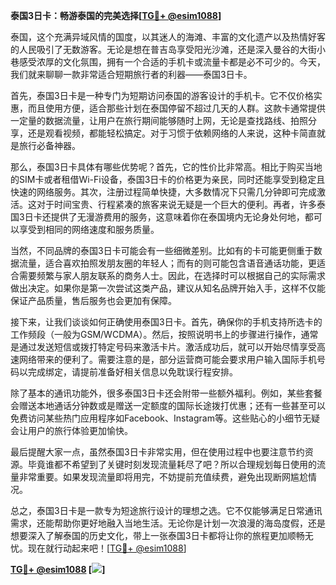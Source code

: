 **泰国3日卡：畅游泰国的完美选择[[TG💪+ @esim1088](https://t.me/s/esim1088)]**

泰国，这个充满异域风情的国度，以其迷人的海滩、丰富的文化遗产以及热情好客的人民吸引了无数游客。无论是想在普吉岛享受阳光沙滩，还是深入曼谷的大街小巷感受浓厚的文化氛围，拥有一个合适的手机卡或流量卡都是必不可少的。今天，我们就来聊聊一款非常适合短期旅行者的利器——泰国3日卡。

首先，泰国3日卡是一种专门为短期访问泰国的游客设计的手机卡。它不仅价格实惠，而且使用方便，适合那些计划在泰国停留不超过几天的人群。这款卡通常提供一定量的数据流量，让用户在旅行期间能够随时上网，无论是查找路线、拍照分享，还是观看视频，都能轻松搞定。对于习惯于依赖网络的人来说，这种卡简直就是旅行必备神器。

那么，泰国3日卡具体有哪些优势呢？首先，它的性价比非常高。相比于购买当地的SIM卡或者租借Wi-Fi设备，泰国3日卡的价格更为亲民，同时还能享受到稳定且快速的网络服务。其次，注册过程简单快捷，大多数情况下只需几分钟即可完成激活。这对于时间宝贵、行程紧凑的旅客来说无疑是一个巨大的便利。再者，许多泰国3日卡还提供了无漫游费用的服务，这意味着你在泰国境内无论身处何地，都可以享受到相同的网络速度和服务质量。

当然，不同品牌的泰国3日卡可能会有一些细微差别。比如有的卡可能更侧重于数据流量，适合喜欢拍照发朋友圈的年轻人；而有的则可能包含语音通话功能，更适合需要频繁与家人朋友联系的商务人士。因此，在选择时可以根据自己的实际需求做出决定。如果你是第一次尝试这类产品，建议从知名品牌开始入手，这样不仅能保证产品质量，售后服务也会更加有保障。

接下来，让我们谈谈如何正确使用泰国3日卡。首先，确保你的手机支持所选卡的工作频段（一般为GSM/WCDMA）。然后，按照说明书上的步骤进行操作，通常是通过发送短信或拨打特定号码来激活卡片。激活成功后，就可以开始尽情享受高速网络带来的便利了。需要注意的是，部分运营商可能会要求用户输入国际手机号码以完成绑定，请提前准备好相关信息以免耽误行程安排。

除了基本的通讯功能外，很多泰国3日卡还会附带一些额外福利。例如，某些套餐会赠送本地通话分钟数或是赠送一定额度的国际长途拨打优惠；还有一些甚至可以免费访问某些热门应用程序如Facebook、Instagram等。这些贴心的小细节无疑会让用户的旅行体验更加愉快。

最后提醒大家一点，虽然泰国3日卡非常实用，但在使用过程中也要注意节约资源。毕竟谁都不希望到了关键时刻发现流量耗尽了吧？所以合理规划每日使用的流量非常重要。如果发现流量即将用完，不妨提前充值续费，避免出现断网尴尬情况。

总之，泰国3日卡是一款专为短途旅行设计的理想之选。它不仅能够满足日常通讯需求，还能帮助你更好地融入当地生活。无论你是计划一次浪漫的海岛度假，还是想要深入了解泰国的历史文化，带上一张泰国3日卡都将让你的旅程更加顺畅无忧。现在就行动起来吧！[[TG💪+ @esim1088](https://t.me/s/esim1088)]

**[TG💪+ @esim1088](https://t.me/s/esim1088) [![](https://i.postimg.cc/4NQfJmqS/Snipaste-2025-05-13-00-14-12.png)]**